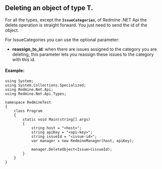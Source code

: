 ## Deleting an object of type T. ##

For all the types, except the **`IssueCategories`**, of Redmine .NET Api the delete operation is straight forward. You just need to send the id of the object.

For IssueCategories you can use the optional parameter:
  * **reassign\_to\_id**:  when there are issues assigned to the category you are deleting, this parameter lets you reassign these issues to the category with this id.


#### Example: ####

```
using System;
using System.Collections.Specialized;
using Redmine.Net.Api;
using Redmine.Net.Api.Types;

namespace RedmineTest
{
    class Program
    {
        static void Main(string[] args)
        {
            string host = "<host>";
            string apiKey = "<api-key>";
            string issueId = "<issue-id>";
            var manager = new RedmineManager(host, apiKey);

            manager.DeleteObject<Issue>(issueId);
        }
    }
}
```